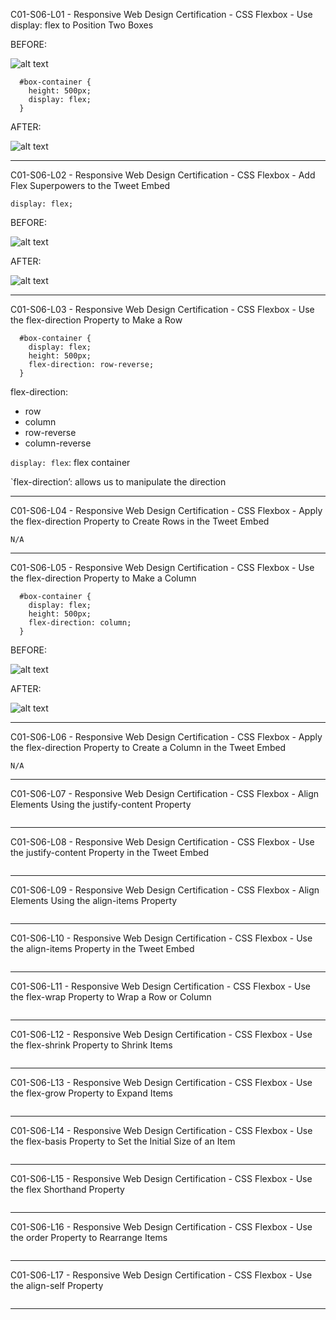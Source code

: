 C01-S06-L01 - Responsive Web Design Certification - CSS Flexbox - Use display: flex to Position Two Boxes

BEFORE:

![alt text][C01-S06-L01-I01]

```
  #box-container {
    height: 500px;
    display: flex;
  }
```
AFTER:

![alt text][C01-S06-L01-I02]

---
C01-S06-L02 - Responsive Web Design Certification - CSS Flexbox - Add Flex Superpowers to the Tweet Embed

```
display: flex;
```

BEFORE:

![alt text][C01-S06-L02-I01]

AFTER:

![alt text][C01-S06-L02-I02]

---
C01-S06-L03 - Responsive Web Design Certification - CSS Flexbox - Use the flex-direction Property to Make a Row

```
  #box-container {
    display: flex;
    height: 500px;
    flex-direction: row-reverse;
  }
```

flex-direction:
- row
- column
- row-reverse
- column-reverse

`display: flex`: flex container

`flex-direction’: allows us to manipulate the direction

---
C01-S06-L04 - Responsive Web Design Certification - CSS Flexbox - Apply the flex-direction Property to Create Rows in the Tweet Embed

```
N/A
```

---
C01-S06-L05 - Responsive Web Design Certification - CSS Flexbox - Use the flex-direction Property to Make a Column

```
  #box-container {
    display: flex;
    height: 500px;
    flex-direction: column;
  }
```

BEFORE:

![alt text][C01-S06-L01-I02]

AFTER:

![alt text][C01-S06-L01-I01]

---
C01-S06-L06 - Responsive Web Design Certification - CSS Flexbox - Apply the flex-direction Property to Create a Column in the Tweet Embed

```
N/A
```

---
C01-S06-L07 - Responsive Web Design Certification - CSS Flexbox - Align Elements Using the justify-content Property

```

```

---
C01-S06-L08 - Responsive Web Design Certification - CSS Flexbox - Use the justify-content Property in the Tweet Embed

```

```

---
C01-S06-L09 - Responsive Web Design Certification - CSS Flexbox - Align Elements Using the align-items Property

```

```

---
C01-S06-L10 - Responsive Web Design Certification - CSS Flexbox - Use the align-items Property in the Tweet Embed

```

```

---
C01-S06-L11 - Responsive Web Design Certification - CSS Flexbox - Use the flex-wrap Property to Wrap a Row or Column

```

```

---
C01-S06-L12 - Responsive Web Design Certification - CSS Flexbox - Use the flex-shrink Property to Shrink Items

```

```

---
C01-S06-L13 - Responsive Web Design Certification - CSS Flexbox - Use the flex-grow Property to Expand Items

```

```

---
C01-S06-L14 - Responsive Web Design Certification - CSS Flexbox - Use the flex-basis Property to Set the Initial Size of an Item

```

```

---
C01-S06-L15 - Responsive Web Design Certification - CSS Flexbox - Use the flex Shorthand Property

```

```

---
C01-S06-L16 - Responsive Web Design Certification - CSS Flexbox - Use the order Property to Rearrange Items

```

```

---
C01-S06-L17 - Responsive Web Design Certification - CSS Flexbox - Use the align-self Property

```

```

---

[C01-S06-L01-I01]: https://raw.githubusercontent.com/genchau/freeCodeCampStudyNotes2019November/master/images/C01-S06-L01-I01.png "C01-S06-L01-I01"
[C01-S06-L01-I02]: https://raw.githubusercontent.com/genchau/freeCodeCampStudyNotes2019November/master/images/C01-S06-L01-I02.png "C01-S06-L01-I02"
[C01-S06-L02-I01]: https://raw.githubusercontent.com/genchau/freeCodeCampStudyNotes2019November/master/images/C01-S06-L02-I01.png "C01-S06-L02-I01"
[C01-S06-L02-I02]: https://raw.githubusercontent.com/genchau/freeCodeCampStudyNotes2019November/master/images/C01-S06-L02-I02.png "C01-S06-L02-I02"


